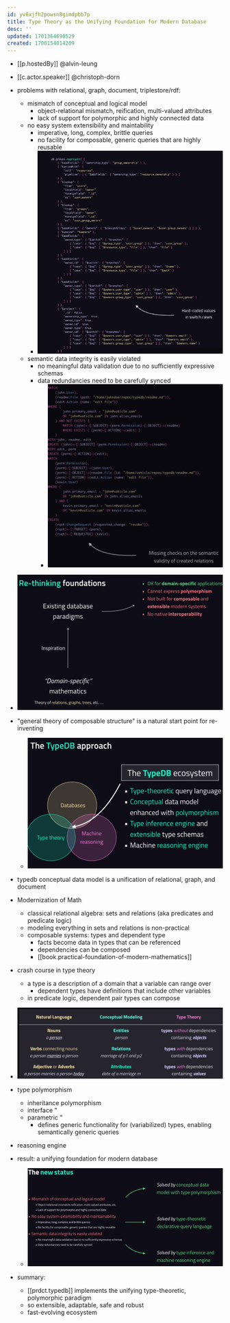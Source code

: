 ```yaml
---
id: yv6xjfh2powsn8gimdpbb7p
title: Type Theory as the Unifying Foundation for Modern Database
desc: ''
updated: 1701364690529
created: 1700154014209
---
```

  
- [[p.hostedBy]] @alvin-leung
- [[c.actor.speaker]] @christoph-dorn

- problems with relational, graph, document, triplestore/rdf:
  - mismatch of conceptual and logical model
    - object-relational mismatch, reification, multi-valued attributes
    - lack of support for polymorphic and highly connected data
  - no easy system extensibility and maintability
    - imperative, long, complex, brittle queries
    - no facility for composable, generic queries that are highly reusable
    - ![](/assets/images/2023-11-16-09-07-33.png)
  - semantic data integrity is easily violated
    - no meaningful data validation due to no sufficiently expressive schemas
    - data redundancies need to be carefully synced
      - ![](/assets/images/2023-11-16-09-08-22.png)
- ![](/assets/images/2023-11-16-09-09-55.png)
- "general theory of composable structure" is a natural start point for re-inventing
  - ![](/assets/images/2023-11-16-09-10-48.png)
- typedb conceptual data model is a unification of relational, graph, and document
- Modernization of Math
  - classical relational algebra: sets and relations (aka predicates and predicate logic)
  - modeling everything in sets and relations is non-practical
  - composable systems: types and dependent type
    - facts become data in types that can be referenced
    - dependencies can be composed
    - [[book.practical-foundation-of-modern-mathematics]]
- crash course in type theory
  - a type is a description of a domain that a variable can range over
    - dependent types have definitions that include other variables
  - in predicate logic, dependent pair types can compose
- ![](/assets/images/2023-11-16-09-24-46.png)
- type polymorphism
  - inheritance polymorphism
  - interface "
  - parametric "
    - defines generic functionality for (variabilized) types, enabling semantically generic queries
- reasoning engine
- result: a unifying foundation for modern database
  - ![](/assets/images/2023-11-16-09-42-40.png)
- summary:
  - [[prdct.typedb]] implements the unifying type-theoretic, polymorphic paradigm
  - so extensible, adaptable, safe and robust
  - fast-evolving ecosystem